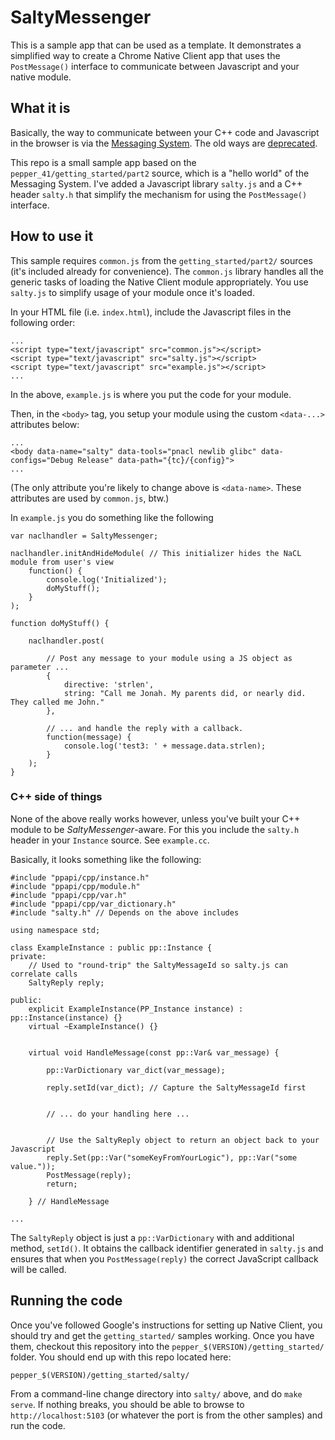 SaltyMessenger
==============

This is a sample app that can be used as a template. It demonstrates a simplified way to create a Chrome Native Client app that uses the `PostMessage()` interface to communicate between Javascript and your native module.


## What it is

Basically, the way to communicate between your C++ code and Javascript in the browser is via the [Messaging System](https://developer.chrome.com/native-client/devguide/coding/message-system). The old ways are [deprecated](https://code.google.com/p/ppapi/wiki/InterfacingWithJavaScript).

This repo is a small sample app based on the `pepper_41/getting_started/part2` source, which is a "hello world" of the Messaging System. I've added a Javascript library `salty.js` and a C++ header `salty.h` that simplify the mechanism for using the `PostMessage()` interface.

## How to use it

This sample requires `common.js` from the `getting_started/part2/` sources (it's included already for convenience). The `common.js` library handles all the generic tasks of loading the Native Client module appropriately. You use `salty.js` to simplify usage of your module once it's loaded.

In your HTML file (i.e. `index.html`), include the Javascript files in the following order:

    ...
    <script type="text/javascript" src="common.js"></script>
    <script type="text/javascript" src="salty.js"></script>
    <script type="text/javascript" src="example.js"></script>
    ...

In the above, `example.js` is where you put the code for your module.

Then, in the `<body>` tag, you setup your module using the custom `<data-...>` attributes below:

    ...
    <body data-name="salty" data-tools="pnacl newlib glibc" data-configs="Debug Release" data-path="{tc}/{config}">
    ...

(The only attribute you're likely to change above is `<data-name>`. These attributes are used by `common.js`, btw.)

In `example.js` you do something like the following

    var naclhandler = SaltyMessenger;

    naclhandler.initAndHideModule( // This initializer hides the NaCL module from user's view
        function() {
            console.log('Initialized');
            doMyStuff();
        }
    );

    function doMyStuff() {

        naclhandler.post(

            // Post any message to your module using a JS object as parameter ...
            {
                directive: 'strlen',
                string: "Call me Jonah. My parents did, or nearly did. They called me John."
            },

            // ... and handle the reply with a callback.
            function(message) {
                console.log('test3: ' + message.data.strlen);
            }
        );
    }

### C++ side of things

None of the above really works however, unless you've built your C++ module to be _SaltyMessenger_-aware. For this you include the `salty.h` header in your `Instance` source. See `example.cc`.

Basically, it looks something like the following:

    #include "ppapi/cpp/instance.h"
    #include "ppapi/cpp/module.h"
    #include "ppapi/cpp/var.h"
    #include "ppapi/cpp/var_dictionary.h"
    #include "salty.h" // Depends on the above includes

    using namespace std;

    class ExampleInstance : public pp::Instance {
    private:
        // Used to "round-trip" the SaltyMessageId so salty.js can correlate calls
        SaltyReply reply;

    public:
        explicit ExampleInstance(PP_Instance instance) : pp::Instance(instance) {}
        virtual ~ExampleInstance() {}


        virtual void HandleMessage(const pp::Var& var_message) {

            pp::VarDictionary var_dict(var_message);

            reply.setId(var_dict); // Capture the SaltyMessageId first
            

            // ... do your handling here ...

            
            // Use the SaltyReply object to return an object back to your Javascript
            reply.Set(pp::Var("someKeyFromYourLogic"), pp::Var("some value."));
            PostMessage(reply);
            return;

        } // HandleMessage
            
    ...

The `SaltyReply` object is just a `pp::VarDictionary` with and additional method, `setId()`. It obtains the callback identifier generated in `salty.js` and ensures that when you `PostMessage(reply)` the correct JavaScript callback will be called.

## Running the code

Once you've followed Google's instructions for setting up Native Client, you should try and get the `getting_started/` samples working. Once you have them, checkout this repository into the `pepper_$(VERSION)/getting_started/` folder. You should end up with this repo located here:

    pepper_$(VERSION)/getting_started/salty/

From a command-line change directory into `salty/` above, and do `make serve`. If nothing breaks, you should be able to browse to `http://localhost:5103` (or whatever the port is from the other samples) and run the code.
